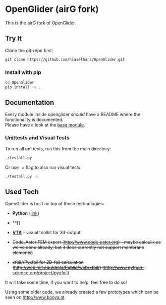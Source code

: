 # OpenGlider (airG fork)

This is the airG fork of OpenGlider.


## Try It


Clone the git-repo first:
```bash
git clone https://github.com/hiaselhans/OpenGlider.git
```

### Install with pip

```bash
cd OpenGlider
pip install -e .
```


## Documentation

Every module inside openglider *should* have a README where the functionality is documented.  
Please have a look at the [base module](./openglider/README.md).

### Unittests and Visual Tests

To run all unittests, run this from the main directory:
```bash
./testall.py
```

Or use `-a` flag to also run visual tests
```bash
./testall.py -a
```

## Used Tech

OpenGlider is built on top of these technologies:

* **Python** ([link](http://docs.python.org/3/tutorial/))

* **[]

* **[VTK](https://www.vtk.org/)** - visual toolkit for 3d-output

* ~~Code_Aster FEM export (http://www.code-aster.org) - maybe calculix as we've done already, but it does currently not support membrane elements)~~

* ~~xfoil//Pyxfoil for 2D-foil calculation (http://web.mit.edu/drela/Public/web/xfoil/) (http://www.python-science.org/project/pyxfoil)~~

It will take some time, if you want to help, feel free to do so!

Using some older code, we already created a few prototypes which can be seen on http://www.booya.at
